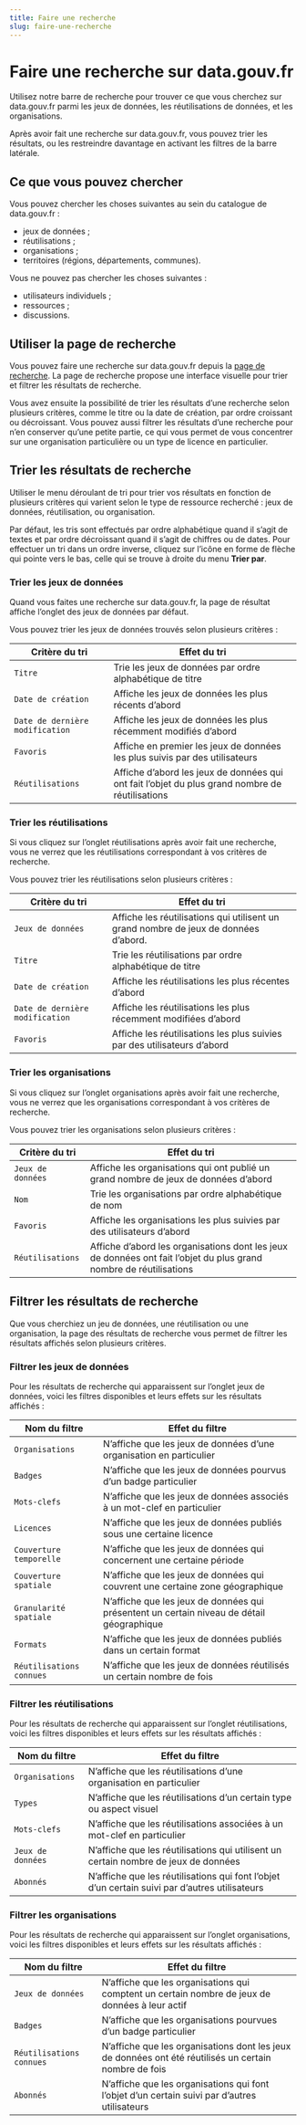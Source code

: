 ```yaml
---
title: Faire une recherche
slug: faire-une-recherche
---
```


# Faire une recherche sur data.gouv.fr

Utilisez notre barre de recherche pour trouver ce que vous cherchez sur data.gouv.fr parmi les jeux de données, les réutilisations de données, et les organisations.

Après avoir fait une recherche sur data.gouv.fr, vous pouvez trier les résultats, ou les restreindre davantage en activant les filtres de la barre latérale.

## Ce que vous pouvez chercher

Vous pouvez chercher les choses suivantes au sein du catalogue de data.gouv.fr :

-   jeux de données ;
-   réutilisations ;
-   organisations ;
-   territoires (régions, départements, communes).

Vous ne pouvez pas chercher les choses suivantes :

-   utilisateurs individuels ;
-   ressources ;
-   discussions.

## Utiliser la page de recherche

Vous pouvez faire une recherche sur data.gouv.fr depuis la [page de recherche](https://www.data.gouv.fr/fr/search/). La page de recherche propose une interface visuelle pour trier et filtrer les résultats de recherche.

Vous avez ensuite la possibilité de trier les résultats d’une recherche selon plusieurs critères, comme le titre ou la date de création, par ordre croissant ou décroissant. Vous pouvez aussi filtrer les résultats d’une recherche pour n’en conserver qu’une petite partie, ce qui vous permet de vous concentrer sur une organisation particulière ou un type de licence en particulier.

## Trier les résultats de recherche

Utiliser le menu déroulant de tri pour trier vos résultats en fonction de plusieurs critères qui varient selon le type de ressource recherché : jeux de données, réutilisation, ou organisation.

Par défaut, les tris sont effectués par ordre alphabétique quand il s’agit de textes et par ordre décroissant quand il s’agit de chiffres ou de dates. Pour effectuer un tri dans un ordre inverse, cliquez sur l’icône en forme de flèche qui pointe vers le bas, celle qui se trouve à droite du menu **Trier par**.

### Trier les jeux de données

Quand vous faites une recherche sur data.gouv.fr, la page de résultat affiche l’onglet des jeux de données par défaut.

Vous pouvez trier les jeux de données trouvés selon plusieurs critères :

| Critère du tri                  | Effet du tri                                                                                    |
| ------------------------------- | ----------------------------------------------------------------------------------------------- |
| `Titre`                         | Trie les jeux de données par ordre alphabétique de titre                                        |
| `Date de création`              | Affiche les jeux de données les plus récents d’abord                                            |
| `Date de dernière modification` | Affiche les jeux de données les plus récemment modifiés d’abord                                 |
| `Favoris`                       | Affiche en premier les jeux de données les plus suivis par des utilisateurs                     |
| `Réutilisations`                | Affiche d’abord les jeux de données qui ont fait l’objet du plus grand nombre de réutilisations |

### Trier les réutilisations

Si vous cliquez sur l’onglet réutilisations après avoir fait une recherche, vous ne verrez que les réutilisations correspondant à vos critères de recherche.

Vous pouvez trier les réutilisations selon plusieurs critères :

| Critère du tri                  | Effet du tri                                                                         |
| ------------------------------- | ------------------------------------------------------------------------------------ |
| `Jeux de données`               | Affiche les réutilisations qui utilisent un grand nombre de jeux de données d’abord. |
| `Titre`                         | Trie les réutilisations par ordre alphabétique de titre                              |
| `Date de création`              | Affiche les réutilisations les plus récentes d’abord                                 |
| `Date de dernière modification` | Affiche les réutilisations les plus récemment modifiées d’abord                      |
| `Favoris`                       | Affiche les réutilisations les plus suivies par des utilisateurs d’abord             |

### Trier les organisations

Si vous cliquez sur l’onglet organisations après avoir fait une recherche, vous ne verrez que les organisations correspondant à vos critères de recherche.

Vous pouvez trier les organisations selon plusieurs critères :

| Critère du tri    | Effet du tri                                                                                                       |
| ----------------- | ------------------------------------------------------------------------------------------------------------------ |
| `Jeux de données` | Affiche les organisations qui ont publié un grand nombre de jeux de données d’abord                                |
| `Nom`             | Trie les organisations par ordre alphabétique de nom                                                               |
| `Favoris`         | Affiche les organisations les plus suivies par des utilisateurs d’abord                                            |
| `Réutilisations`  | Affiche d’abord les organisations dont les jeux de données ont fait l’objet du plus grand nombre de réutilisations |

## Filtrer les résultats de recherche

Que vous cherchiez un jeu de données, une réutilisation ou une organisation, la page des résultats de recherche vous permet de filtrer les résultats affichés selon plusieurs critères.

### Filtrer les jeux de données

Pour les résultats de recherche qui apparaissent sur l’onglet jeux de données, voici les filtres disponibles et leurs effets sur les résultats affichés :

| Nom du filtre            | Effet du filtre                                                                           |
| ------------------------ | ----------------------------------------------------------------------------------------- |
| `Organisations`          | N’affiche que les jeux de données d’une organisation en particulier                       |
| `Badges`                 | N’affiche que les jeux de données pourvus d’un badge particulier                          |
| `Mots-clefs`             | N’affiche que les jeux de données associés à un mot-clef en particulier                   |
| `Licences`               | N’affiche que les jeux de données publiés sous une certaine licence                       |
| `Couverture temporelle`  | N’affiche que les jeux de données qui concernent une certaine période                     |
| `Couverture spatiale`    | N’affiche que les jeux de données qui couvrent une certaine zone géographique             |
| `Granularité spatiale`   | N’affiche que les jeux de données qui présentent un certain niveau de détail géographique |
| `Formats`                | N’affiche que les jeux de données publiés dans un certain format                          |
| `Réutilisations connues` | N’affiche que les jeux de données réutilisés un certain nombre de fois                    |

### Filtrer les réutilisations

Pour les résultats de recherche qui apparaissent sur l’onglet réutilisations, voici les filtres disponibles et leurs effets sur les résultats affichés :

| Nom du filtre     | Effet du filtre                                                                                |
| ----------------- | ---------------------------------------------------------------------------------------------- |
| `Organisations`   | N’affiche que les réutilisations d’une organisation en particulier                             |
| `Types`           | N’affiche que les réutilisations d’un certain type ou aspect visuel                            |
| `Mots-clefs`      | N’affiche que les réutilisations associées à un mot-clef en particulier                        |
| `Jeux de données` | N’affiche que les réutilisations qui utilisent un certain nombre de jeux de données            |
| `Abonnés`         | N’affiche que les réutilisations qui font l’objet d’un certain suivi par d’autres utilisateurs |

### Filtrer les organisations

Pour les résultats de recherche qui apparaissent sur l’onglet organisations, voici les filtres disponibles et leurs effets sur les résultats affichés :

| Nom du filtre            | Effet du filtre                                                                                       |
| ------------------------ | ----------------------------------------------------------------------------------------------------- |
| `Jeux de données`        | N’affiche que les organisations qui comptent un certain nombre de jeux de données à leur actif        |
| `Badges`                 | N’affiche que les organisations pourvues d’un badge particulier                                       |
| `Réutilisations connues` | N’affiche que les organisations dont les jeux de données ont été réutilisés un certain nombre de fois |
| `Abonnés`                | N’affiche que les organisations qui font l’objet d’un certain suivi par d’autres utilisateurs         |
